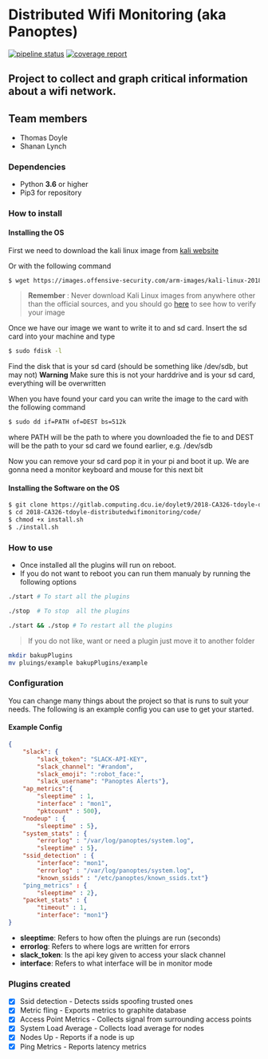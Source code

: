 # Distributed Wifi Monitoring (aka Panoptes)

[![pipeline status](https://gitlab.computing.dcu.ie/doylet9/2018-CA326-tdoyle-distributedwifimonitoring/badges/master/pipeline.svg)](https://gitlab.computing.dcu.ie/doylet9/2018-CA326-tdoyle-distributedwifimonitoring/commits/master) [![coverage report](https://gitlab.computing.dcu.ie/doylet9/2018-CA326-tdoyle-distributedwifimonitoring/badges/master/coverage.svg)](https://gitlab.computing.dcu.ie/doylet9/2018-CA326-tdoyle-distributedwifimonitoring/commits/master)

## Project to collect and graph critical information about a wifi network.

## Team members

* Thomas Doyle
* Shanan Lynch

### Dependencies

* Python **3.6** or higher
* Pip3 for repository

### How to install

#### Installing the OS

First we need to download the kali linux image from [kali website](https://www.offensive-security.com/kali-linux-arm-images/#1493408272250-e17e9049-9ce8)

Or with the following command 

```bash
$ wget https://images.offensive-security.com/arm-images/kali-linux-2018.1a-rpi3-nexmon.img.xz
```

> **Remember** : Never download Kali Linux images from anywhere other than the official sources, and you should go [here](https://docs.kali.org/kali-on-arm/install-kali-linux-arm-raspberry-pi) to see how to verify your image 

Once we have our image we want to write it to and sd card. Insert the sd card into your machine and type

```bash
$ sudo fdisk -l
```

Find the disk that is your sd card (should be something like /dev/sdb, but may not) 
**Warning** Make sure this is not your harddrive and is your sd card, everything will be overwritten

When you have found your card you can write the image to the card with the following command

```bash
$ sudo dd if=PATH of=DEST bs=512k
```

where PATH will be the path to where you downloaded the fie to
and DEST will be the path to your sd card we found earlier, e.g. /dev/sdb

Now you can remove your sd card pop it in your pi and boot it up. We are gonna need a monitor keyboard and mouse for this next bit

#### Installing the Software on the OS

```bash
$ git clone https://gitlab.computing.dcu.ie/doylet9/2018-CA326-tdoyle-distributedwifimonitoring.git
$ cd 2018-CA326-tdoyle-distributedwifimonitoring/code/
$ chmod +x install.sh
$ ./install.sh
```

### How to use

* Once installed all the plugins will run on reboot. 
* If you do not want to reboot you can run them manualy by running the following options

```bash
./start # To start all the plugins

./stop  # To stop  all the plugins

./start && ./stop # To restart all the plugins
``` 

> If you do not like, want or need a plugin just move it to another folder

```bash
mkdir bakupPlugins
mv pluings/example bakupPlugins/example
```

### Configuration

You can change many things about the project so that is runs to suit your needs. The following is an example config you can use to get your started.

#### Example Config

```json
{
    "slack": {
        "slack_token": "SLACK-API-KEY",
        "slack_channel": "#random",
        "slack_emoji": ":robot_face:",
        "slack_username": "Panoptes Alerts"},
    "ap_metrics":{
        "sleeptime" : 1,
        "interface" : "mon1",
        "pktcount" : 500},
    "nodeup" : {
        "sleeptime" : 5},
    "system_stats" : {
        "errorlog" : "/var/log/panoptes/system.log",
        "sleeptime" : 5},
    "ssid_detection" : {
        "interface": "mon1",
        "errorlog" : "/var/log/panoptes/system.log",
        "known_ssids" : "/etc/panoptes/known_ssids.txt"}
    "ping_metrics" : {
        "sleeptime" : 2},
    "packet_stats" : {
        "timeout" : 1,
        "interface": "mon1"}
}
```

* **sleeptime**: Refers to how often the pluings are run (seconds)
* **errorlog**: Refers to where logs are written for errors
* **slack_token**: Is the api key given to access your slack channel
* **interface**: Refers to what interface will be in monitor mode

### Plugins created

* [X] Ssid detection        - Detects ssids spoofing trusted ones
* [X] Metric fling          - Exports metrics to graphite database
* [X] Access Point Metrics  - Collects signal from surrounding access points
* [X] System Load Average   - Collects load average for nodes
* [X] Nodes Up              - Reports if a node is up
* [X] Ping Metrics          - Reports latency metrics
